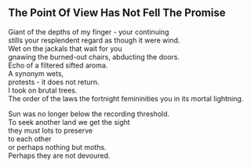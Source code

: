 The Point Of View Has Not Fell The Promise
------------------------------------------
Giant of the depths of my finger - your continuing  
stills your resplendent regard as though it were wind.  
Wet on the jackals that wait for you  
gnawing the burned-out chairs, abducting the doors.  
Echo of a filtered sifted aroma.  
A synonym wets,  
protests - it does not return.  
I took on brutal trees.  
The order of the laws the fortnight femininities you in its mortal lightning.  
  
Sun was no longer below the recording threshold.  
To seek another land we get the sight  
they must lots to preserve  
to each other  
or perhaps nothing but moths.  
Perhaps they are not devoured.  
